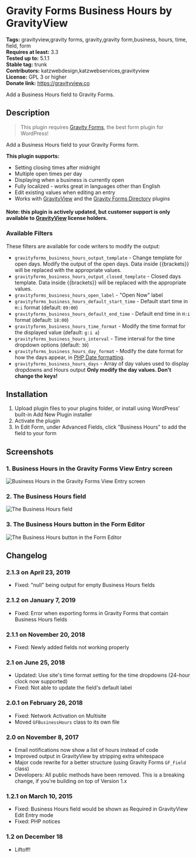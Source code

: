 # Gravity Forms Business Hours by GravityView #
**Tags:** gravityview,gravity forms, gravity,gravity form,business, hours, time, field, form  
**Requires at least:** 3.3  
**Tested up to:** 5.1.1  
**Stable tag:** trunk  
**Contributors:** katzwebdesign,katzwebservices,gravityview  
**License:** GPL 3 or higher  
**Donate link:** https://gravityview.co  

Add a Business Hours field to Gravity Forms.

## Description ##

> This plugin requires [Gravity Forms](https://rocketgenius.pxf.io/c/1210629/445235/7938), the best form plugin for WordPress!

Add a Business Hours field to your Gravity Forms form.

__This plugin supports:__

* Setting closing times after midnight
* Multiple open times per day
* Displaying when a business is currently open
* Fully localized - works great in languages other than English
* Edit existing values when editing an entry
* Works with [GravityView](https://gravityview.co) and the [Gravity Forms Directory](https://wordpress.org/plugins/gravity-forms-addons/) plugins

#### Note: this plugin is actively updated, but customer support is only available to [GravityView](https://gravityview.co) license holders.

### Available Filters

These filters are available for code writers to modify the output:

* `gravityforms_business_hours_output_template` - Change template for open days. Modify the output of the open days. Data inside {{brackets}} will be replaced with the appropriate values.
* `gravityforms_business_hours_output_closed_template` - Closed days template.  Data inside {{brackets}} will be replaced with the appropriate values.
* `gravityforms_business_hours_open_label` - "Open Now" label
* `gravityforms_business_hours_default_start_time` - Default start time in `H:i` format (default: `09:00`)
* `gravityforms_business_hours_default_end_time` - Default end time in `H:i` format (default: `18:00`)
* `gravityforms_business_hours_time_format` - Modify the time format for the displayed value (default: `g:i a`)
* `gravityforms_business_hours_interval` - Time interval for the time dropdown options (default: `30`)
* `gravityforms_business_hours_day_format` - Modify the date format for how the days appear, in [PHP Date formatting](http://codex.wordpress.org/Formatting_Date_and_Time).
* `gravityforms_business_hours_days` - Array of day values used to display dropdowns and Hours output __Only modify the day values. Don't change the keys!__

## Installation ##

1. Upload plugin files to your plugins folder, or install using WordPress' built-in Add New Plugin installer
2. Activate the plugin
3. In Edit Form, under Advanced Fields, click "Business Hours" to add the field to your form

## Screenshots ##

### 1. Business Hours in the Gravity Forms View Entry screen ###
![Business Hours in the Gravity Forms View Entry screen](http://s.wordpress.org/extend/plugins/gravity-forms-business-hours-by-gravityview/screenshot-1.png)

### 2. The Business Hours field ###
![The Business Hours field](http://s.wordpress.org/extend/plugins/gravity-forms-business-hours-by-gravityview/screenshot-2.png)

### 3. The Business Hours button in the Form Editor ###
![The Business Hours button in the Form Editor](http://s.wordpress.org/extend/plugins/gravity-forms-business-hours-by-gravityview/screenshot-3.png)


## Changelog ##

### 2.1.3 on April 23, 2019 ###

* Fixed: "null" being output for empty Business Hours fields

### 2.1.2 on January 7, 2019 ###

* Fixed: Error when exporting forms in Gravity Forms that contain Business Hours fields

### 2.1.1 on November 20, 2018 ###

* Fixed: Newly added fields not working properly

### 2.1 on June 25, 2018 ###

* Updated: Use site's time format setting for the time dropdowns (24-hour clock now supported)
* Fixed: Not able to update the field's default label

### 2.0.1 on February 26, 2018 ###

* Fixed: Network Activation on Multisite
* Moved `GFBusinessHours` class to its own file

### 2.0 on November 8, 2017 ###

* Email notifications now show a list of hours instead of code
* Improved output in GravityView by stripping extra whitespace
* Major code rewrite for a better structure (using Gravity Forms `GF_Field` class)
* Developers: All public methods have been removed. This is a breaking change, if you're building on top of Version 1.x

### 1.2.1 on March 10, 2015 ###
* Fixed: Business Hours field would be shown as Required in GravityView Edit Entry mode
* Fixed: PHP notices

### 1.2 on December 18 ###

* Liftoff!